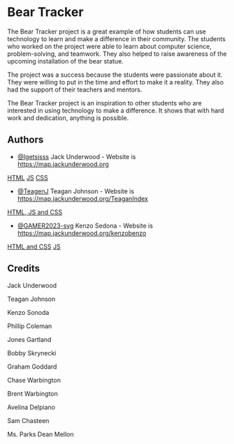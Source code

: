 # Bear Tracker

The Bear Tracker project is a great example of how students can use technology to learn and make a difference in their community. The students who worked on the project were able to learn about computer science, problem-solving, and teamwork. They also helped to raise awareness of the upcoming installation of the bear statue.

The project was a success because the students were passionate about it. They were willing to put in the time and effort to make it a reality. They also had the support of their teachers and mentors.

The Bear Tracker project is an inspiration to other students who are interested in using technology to make a difference. It shows that with hard work and dedication, anything is possible.



## Authors

- [@Igetsisss](https://github.com/Igetsisss) Jack Underwood - Website is https://map.jackunderwood.org

[HTML](https://github.com/Igetsisss/BearStalker/blob/main/index.html)
[JS](https://github.com/Igetsisss/BearStalker/blob/main/script.js)
[CSS](https://github.com/Igetsisss/BearStalker/blob/main/style.css)

- [@TeagenJ](https://github.com/TeaganJ) Teagan Johnson - Website is https://map.jackunderwood.org/TeaganIndex

[HTML, JS and CSS](https://github.com/Igetsisss/BearStalker/blob/main/TeaganIndex.html)

- [@GAMER2023-svg](https://github.com/GAMER2023-svg) Kenzo Sedona - Website is https://map.jackunderwood.org/kenzobenzo

[HTML and CSS](https://github.com/Igetsisss/BearStalker/blob/main/kenzobenzo.html)
[JS](https://github.com/Igetsisss/BearStalker/blob/main/stuffthatdoesnotreallymatter/kenzosiso.js)


## Credits

Jack Underwood

Teagan Johnson

Kenzo Sonoda

Phillip Coleman

Jones Gartland

Bobby Skrynecki

Graham Goddard

Chase Warbington

Brent Warbington

Avelina Delpiano

Sam Chasteen

Ms. Parks
Dean Mellon

